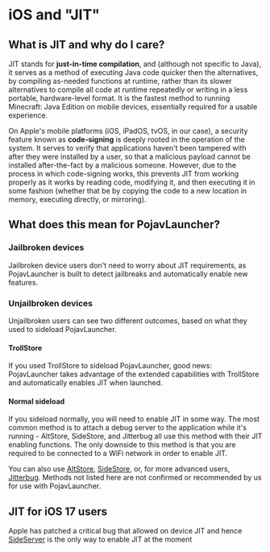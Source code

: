 # iOS and "JIT"

## What is JIT and why do I care?
JIT stands for **just-in-time compilation**, and (although not specific to Java), it serves as a method of executing Java code quicker then the alternatives, by compiling as-needed functions at runtime, rather than its slower alternatives to compile all code at runtime repeatedly or writing in a less portable, hardware-level format. It is the fastest method to running Minecraft: Java Edition on mobile devices, essentially required for a usable experience.

On Apple's mobile platforms (iOS, iPadOS, tvOS, in our case), a security feature known as **code-signing** is deeply rooted in the operation of the system. It serves to verify that applications haven't been tampered with after they were installed by a user, so that a malicious payload cannot be installed after-the-fact by a malicious someone. However, due to the process in which code-signing works, this prevents JIT from working properly as it works by reading code, modifying it, and then executing it in some fashion (whether that be by copying the code to a new location in memory, executing directly, or mirroring).

## What does this mean for PojavLauncher?

### Jailbroken devices
Jailbroken device users don't need to worry about JIT requirements, as PojavLauncher is built to detect jailbreaks and automatically enable new features.

### Unjailbroken devices
Unjailbroken users can see two different outcomes, based on what they used to sideload PojavLauncher.

#### TrollStore
If you used TrollStore to sideload PojavLauncher, good news: PojavLauncher takes advantage of the extended capabilities with TrollStore and automatically enables JIT when launched.

#### Normal sideload
If you sideload normally, you will need to enable JIT in some way. The most common method is to attach a debug server to the application while it's running - AltStore, SideStore, and Jitterbug all use this method with their JIT enabling functions. The only downside to this method is that you are required to be connected to a WiFi network in order to enable JIT.

You can also use [AltStore](https://faq.altstore.io/how-to-use-altstore/altjit), [SideStore](https://wiki.sidestore.io/guides/getting-started/#setting-up-wireguard), or, for more advanced users, [Jitterbug](https://github.com/osy/Jitterbug/tree/main/Jitterbug). Methods not listed here are not confirmed or recommended by us for use with PojavLauncher.

## JIT for iOS 17 users
Apple has patched a critical bug that allowed on device JIT and hence [SideServer](https://www.youtube.com/watch?v=1D-hRb3FRGc) is the only way to enable JIT at the moment
